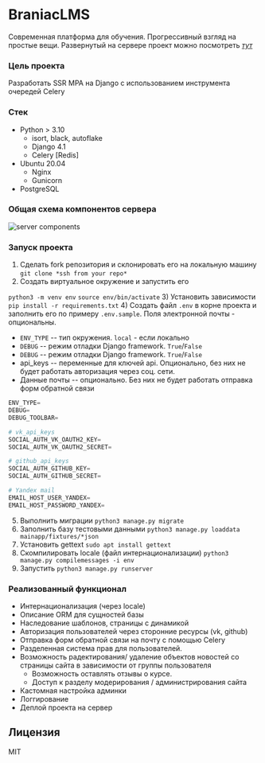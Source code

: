 # BraniacLMS
Современная платформа для обучения. Прогрессивный взгляд на простые вещи.
Развернутый на сервере проект можно посмотреть *[тут](http://95.163.242.42/)*
### Цель проекта
Разработать SSR MPA на Django с использованием инструмента очередей Celery 

### Стек
- Python > 3.10  
  - isort, black, autoflake
  - Django 4.1  
  - Celery [Redis]
- Ubuntu 20.04
  - Nginx  
  - Gunicorn
- PostgreSQL

### Общая схема компонентов сервера
![server components](for_github/server_components.png)

### Запуск проекта
1) Сделать fork репозитория и склонировать его на локальную машину
```git clone *ssh from your repo*```
2) Создать виртуальное окружение и запустить его

```python3 -m venv env```
```source env/bin/activate```
3) Установить зависимости ```pip install -r requirements.txt```
4) Создать файл ```.env``` в корне проекта и заполнить его по примеру ```.env.sample```. 
Поля электронной почты - опциональны. 
   - ```ENV_TYPE``` -- тип окружения. ```local``` - если локально
   - ```DEBUG``` -- режим отладки Django framework. ```True```/```False```
   - ```DEBUG``` -- режим отладки Django framework. ```True```/```False```
   - api_keys -- переменные для ключей api. Опционально, без них не будет работать авторизация через соц. сети.
   - Данные почты -- опционально. Без них не будет работать отправка форм обратной связи

```python
ENV_TYPE=
DEBUG=
DEBUG_TOOLBAR=

# vk_api_keys
SOCIAL_AUTH_VK_OAUTH2_KEY=
SOCIAL_AUTH_VK_OAUTH2_SECRET=

# github_api_keys
SOCIAL_AUTH_GITHUB_KEY=
SOCIAL_AUTH_GITHUB_SECRET=

# Yandex mail
EMAIL_HOST_USER_YANDEX=
EMAIL_HOST_PASSWORD_YANDEX=
```
5) Выполнить миграции ```python3 manage.py migrate```
6) Заполнить базу тестовыми данными ```python3 manage.py loaddata mainapp/fixtures/*json```
7) Установить gettext ```sudo apt install gettext ```
8) Скомпилировать locale (файл интернационализации) ```python3 manage.py compilemessages -i env ```
9) Запустить ```python3 manage.py runserver```

### Реализованный функционал
- Интернационализация (через locale)
- Описание ORM для сущностей базы
- Наследование шаблонов, страницы с динамикой
- Авторизация пользователей через сторонние ресурсы (vk, github)
- Отправка форм обратной связи на почту с помощью Celery
- Разделенная система прав для пользователей.  
- Возможность радектирования/ удаление объектов новостей со страницы сайта в зависимости от группы пользователя
  - Возможность оставлять отзывы о курсе. 
  - Доступ к разделу модерирования / администрирования сайта
- Кастомная настройка админки
- Логгирование
- Деплой проекта на сервер
## Лицензия
MIT